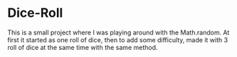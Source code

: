 # Dice-Roll
This is a small project where I was playing around with the Math.random. At first it started as one roll of dice, then to add some difficulty, made it with 3 roll of dice at the same time with the same method.
